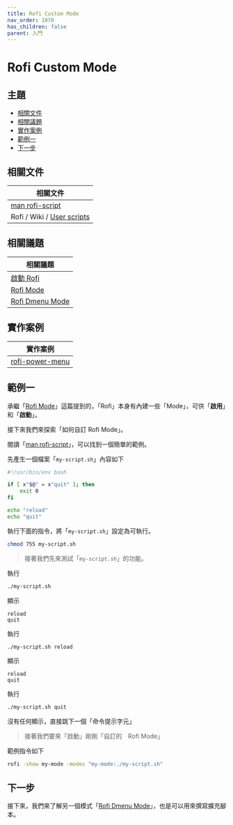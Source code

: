 ```yaml
---
title: Rofi Custom Mode
nav_order: 1070
has_children: false
parent: 入門
---
```



# Rofi Custom Mode




## 主題

* [相關文件](#相關文件)
* [相關議題](#相關議題)
* [實作案例](#實作案例)
* [範例一](#範例一)
* [下一步](#下一步)




## 相關文件

| 相關文件 |
| ------- |
| [man rofi-script](https://github.com/davatorium/rofi/blob/next/doc/rofi-script.5.markdown) |
| Rofi / Wiki / [User scripts](https://github.com/davatorium/rofi/wiki/User-scripts) |




## 相關議題

| 相關議題 |
| ------- |
| [啟動 Rofi](https://samwhelp.github.io/note-about-rofi/read/start/launch-rofi.html) |
| [Rofi Mode](https://samwhelp.github.io/note-about-rofi/read/start/rofi-mode.html) |
| [Rofi Dmenu Mode](https://samwhelp.github.io/note-about-rofi/read/start/rofi-dmenu-mode.html) |




## 實作案例

| 實作案例 |
| ------- |
| [rofi-power-menu](https://github.com/jluttine/rofi-power-menu) |




## 範例一

承繼「[Rofi Mode](https://samwhelp.github.io/note-about-rofi/read/start/rofi-mode.html)」這篇提到的，「Rofi」本身有內建一些「Mode」，可供「**啟用**」和「**啟動**」。

接下來我們來探索「如何自訂 Rofi Mode」。

閱讀「[man rofi-script](https://github.com/davatorium/rofi/blob/next/doc/rofi-script.5.markdown)」，可以找到一個簡單的範例。


先產生一個檔案「`my-script.sh`」內容如下

``` bash
#!/usr/bin/env bash

if [ x"$@" = x"quit" ]; then
    exit 0
fi

echo "reload"
echo "quit"
```

執行下面的指令，將「`my-script.sh`」設定為可執行。

``` sh
chmod 755 my-script.sh
```


> 接著我們先來測試「`my-script.sh`」的功能。


執行

``` sh
./my-script.sh
```

顯示

```
reload
quit
```


執行

``` sh
./my-script.sh reload
```

顯示

```
reload
quit
```

執行

``` sh
./my-script.sh quit
```

沒有任何顯示，直接跳下一個「命令提示字元」


> 接著我們要來「啟動」剛剛「自訂的　Rofi Mode」

範例指令如下

``` sh
rofi -show my-mode -modes "my-mode:./my-script.sh"
```




## 下一步

接下來，我們來了解另一個模式「[Rofi Dmenu Mode](https://samwhelp.github.io/note-about-rofi/read/start/rofi-dmenu-mode.html)」，也是可以用來撰寫擴充腳本。
